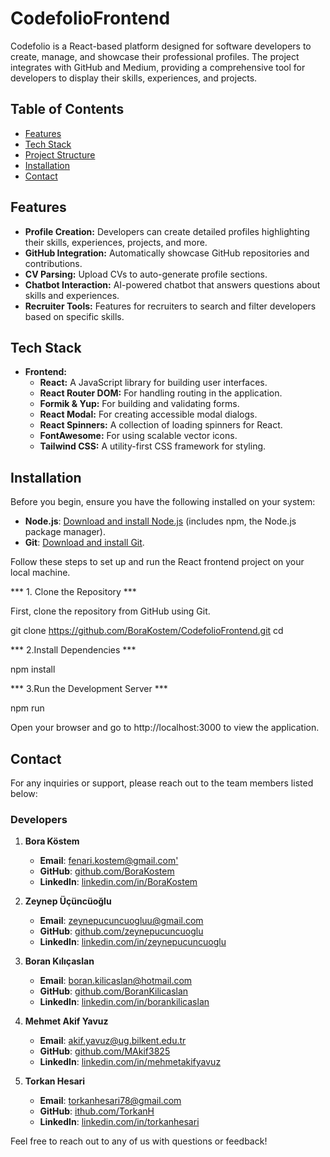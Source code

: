 # CodefolioFrontend

Codefolio is a React-based platform designed for software developers to create, manage, and showcase their professional profiles. The project integrates with GitHub and Medium, providing a comprehensive tool for developers to display their skills, experiences, and projects.

## Table of Contents

- [Features](#features)
- [Tech Stack](#tech-stack)
- [Project Structure](#project-structure)
- [Installation](#installation)
- [Contact](#contact)

## Features

- **Profile Creation:** Developers can create detailed profiles highlighting their skills, experiences, projects, and more.
- **GitHub Integration:** Automatically showcase GitHub repositories and contributions.
- **CV Parsing:** Upload CVs to auto-generate profile sections.
- **Chatbot Interaction:** AI-powered chatbot that answers questions about skills and experiences.
- **Recruiter Tools:** Features for recruiters to search and filter developers based on specific skills.

## Tech Stack

- **Frontend:**
  - **React:** A JavaScript library for building user interfaces.
  - **React Router DOM:** For handling routing in the application.
  - **Formik & Yup:** For building and validating forms.
  - **React Modal:** For creating accessible modal dialogs.
  - **React Spinners:** A collection of loading spinners for React.
  - **FontAwesome:** For using scalable vector icons.
  - **Tailwind CSS:** A utility-first CSS framework for styling.


## Installation

Before you begin, ensure you have the following installed on your system:

- **Node.js**: [Download and install Node.js](https://nodejs.org/) (includes npm, the Node.js package manager).
- **Git**: [Download and install Git](https://git-scm.com/).

Follow these steps to set up and run the React frontend project on your local machine.

*** 1. Clone the Repository ***

First, clone the repository from GitHub using Git.

git clone <https://github.com/BoraKostem/CodefolioFrontend.git>
cd <frontend>

*** 2.Install Dependencies ***

npm install

*** 3.Run the Development Server ***

npm run

Open your browser and go to http://localhost:3000 to view the application.

## Contact

For any inquiries or support, please reach out to the team members listed below:

### Developers

1. **Bora Köstem**
   - **Email**: [fenari.kostem@gmail.com'](mailto:fenari.kostem@gmail.com)
   - **GitHub**: [github.com/BoraKostem](https://github.com/BoraKostem)
   - **LinkedIn**: [linkedin.com/in/BoraKostem](https://www.linkedin.com/in/bora-fenari-köstem-7353681a3/?utm_source=share&utm_campaign=share_via&utm_content=profile&utm_medium=ios_app)

2. **Zeynep Üçüncüoğlu**
   - **Email**: [zeynepucuncuogluu@gmail.com](mailto:zeynepucuncuogluu@gmail.com)
   - **GitHub**: [github.com/zeynepucuncuoglu](https://github.com/zeynepucuncuoglu)
   - **LinkedIn**: [linkedin.com/in/zeynepucuncuoglu](https://www.linkedin.com/in/zeynepucuncuoglu/)

3. **Boran Kılıçaslan**
   - **Email**: [boran.kilicaslan@hotmail.com](mailto:boran.kilicaslan@hotmail.com)
   - **GitHub**: [github.com/BoranKilicaslan](https://github.com/BoranKilicaslan)
   - **LinkedIn**: [linkedin.com/in/borankilicaslan](https://www.linkedin.com/in/borankilicaslan/)

4. **Mehmet Akif Yavuz**
   - **Email**: [akif.yavuz@ug.bilkent.edu.tr](mailto:akif.yavuz@ug.bilkent.edu.tr)
   - **GitHub**: [github.com/MAkif3825](https://github.com/MAkif3825)
   - **LinkedIn**: [linkedin.com/in/mehmetakifyavuz](https://www.linkedin.com/in/mehmet-akif-yavuz-91256a246/)

5. **Torkan Hesari**
   - **Email**: [torkanhesari78@gmail.com](mailto:torkanhesari78@gmail.com)
   - **GitHub**: [ithub.com/TorkanH](https://github.com/TorkanH)
   - **LinkedIn**: [linkedin.com/in/torkanhesari](https://www.linkedin.com/in/torkanhesari/?utm_source=share&utm_campaign=share_via&utm_content=profile&utm_medium=android_app)

Feel free to reach out to any of us with questions or feedback!
